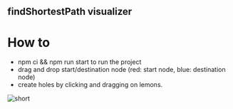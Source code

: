 ## findShortestPath visualizer

 # How to
 - npm ci && npm run start to run the project
 - drag and drop start/destination node (red: start node, blue: destination node)
 - create holes by clicking and dragging on lemons.

 ![short](https://github.com/alincadariu/findShortestPath/blob/main/assets/short.gif)
